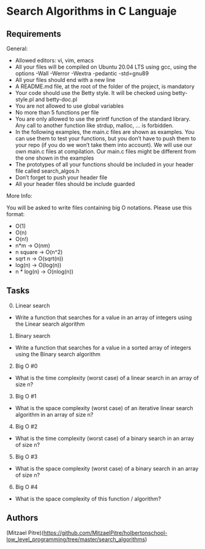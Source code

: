 # Search Algorithms in C Languaje

## Requirements

General:

* Allowed editors: vi, vim, emacs
* All your files will be compiled on Ubuntu 20.04 LTS using gcc, using the options -Wall -Werror -Wextra -pedantic -std=gnu89
* All your files should end with a new line
* A README.md file, at the root of the folder of the project, is mandatory
* Your code should use the Betty style. It will be checked using betty-style.pl and betty-doc.pl
* You are not allowed to use global variables
* No more than 5 functions per file
* You are only allowed to use the printf function of the standard library. Any call to another function like strdup, malloc, … is forbidden.
* In the following examples, the main.c files are shown as examples. You can use them to test your functions, but you don’t have to push them to your repo (if you do we won’t take them into account). We will use our own main.c files at compilation. Our main.c files might be different from the one shown in the examples
* The prototypes of all your functions should be included in your header file called search_algos.h
* Don’t forget to push your header file
* All your header files should be include guarded

More Info:

You will be asked to write files containing big O notations. Please use this format:

* O(1)
* O(n)
* O(n!)
* n*m -> O(nm)
* n square -> O(n^2)
* sqrt n -> O(sqrt(n))
* log(n) -> O(log(n))
* n * log(n) -> O(nlog(n))

## Tasks

0. Linear search

- Write a function that searches for a value in an array of integers using the Linear search algorithm

1. Binary search

- Write a function that searches for a value in a sorted array of integers using the Binary search algorithm

2. Big O #0

- What is the time complexity (worst case) of a linear search in an array of size n?

3. Big O #1

- What is the space complexity (worst case) of an iterative linear search algorithm in an array of size n?

4. Big O #2

- What is the time complexity (worst case) of a binary search in an array of size n?

5. Big O #3

- What is the space complexity (worst case) of a binary search in an array of size n?

6. Big O #4

- What is the space complexity of this function / algorithm?

## Authors

(Mitzael Pitre)(https://github.com/MitzaelPitre/holbertonschool-low_level_programming/tree/master/search_algorithms)
